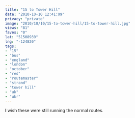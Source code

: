 ```yaml
---
title: "15 to Tower Hill"
date: "2010-10-10 12:41:09"
privacy: "private"
image: "2010/10/10/15-to-tower-hill/15-to-tower-hill.jpg"
views: "81"
faves: "0"
lat: "51508930"
lng: "-124820"
tags:
- "15"
- "bus"
- "england"
- "london"
- "october"
- "red"
- "routemaster"
- "strand"
- "tower hill"
- "uk"
- "ukr"
---
```

I wish these were still running the normal routes.<a href="http://www.phillprice.com/2010/10/10/15-to-tower-hill" rel="nofollow"></a>
